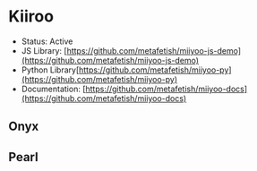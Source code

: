 # Kiiroo

* Status: Active
* JS Library: [https://github.com/metafetish/miiyoo-js-demo](https://github.com/metafetish/miiyoo-js-demo)
* Python Library[https://github.com/metafetish/miiyoo-py](https://github.com/metafetish/miiyoo-py)
* Documentation: [https://github.com/metafetish/miiyoo-docs](https://github.com/metafetish/miiyoo-docs)

## Onyx

## Pearl



